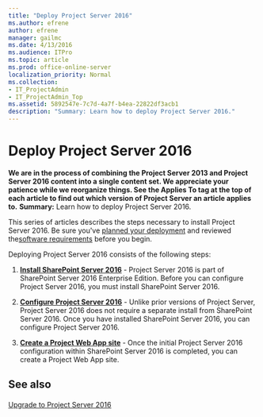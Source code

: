 ```yaml
---
title: "Deploy Project Server 2016"
ms.author: efrene
author: efrene
manager: gailmc
ms.date: 4/13/2016
ms.audience: ITPro
ms.topic: article
ms.prod: office-online-server
localization_priority: Normal
ms.collection:
- IT_ProjectAdmin
- IT_ProjectAdmin_Top
ms.assetid: 5892547e-7c7d-4a7f-b4ea-22822df3acb1
description: "Summary: Learn how to deploy Project Server 2016."
---
```


# Deploy Project Server 2016
 **We are in the process of combining the Project Server 2013 and Project Server 2016 content into a single content set. We appreciate your patience while we reorganize things. See the Applies To tag at the top of each article to find out which version of Project Server an article applies to.**
 **Summary:** Learn how to deploy Project Server 2016.
  
This series of articles describes the steps necessary to install Project Server 2016. Be sure you've [planned your deployment](plan-for-project-server-2016.md) and reviewed the[software requirements](software-requirements-for-project-server-2016.md) before you begin.
  
Deploying Project Server 2016 consists of the following steps:
  
1. **[Install SharePoint Server 2016](http://technet.microsoft.com/library/8a911115-de8a-4cf3-9701-f5ba78fa8bfc%28Office.14%29.aspx)** - Project Server 2016 is part of SharePoint Server 2016 Enterprise Edition. Before you can configure Project Server 2016, you must install SharePoint Server 2016.
    
2. **[Configure Project Server 2016](install-and-configure-project-server-2016.md)** - Unlike prior versions of Project Server, Project Server 2016 does not require a separate install from SharePoint Server 2016. Once you have installed SharePoint Server 2016, you can configure Project Server 2016.
    
3. **[Create a Project Web App site](deploy-project-web-app.md)** - Once the initial Project Server 2016 configuration within SharePoint Server 2016 is completed, you can create a Project Web App site.
    
## See also

#### 

[Upgrade to Project Server 2016](upgrade-to-project-server-2016.md)

